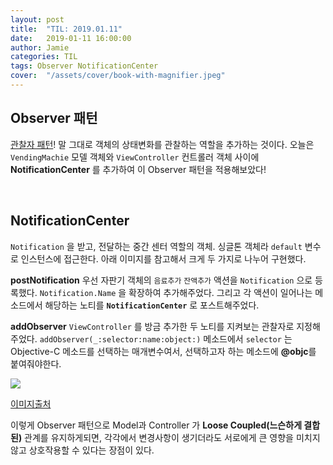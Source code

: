 ```yaml
---
layout: post
title:  "TIL: 2019.01.11"
date:   2019-01-11 16:00:00
author: Jamie
categories: TIL
tags: Observer NotificationCenter
cover:  "/assets/cover/book-with-magnifier.jpeg"
---
```


## Observer 패턴

[관찰자 패턴](https://en.wikipedia.org/wiki/Observer_pattern)! 말 그대로 객체의 상태변화를 관찰하는 역할을 추가하는 것이다. 오늘은 `VendingMachie` 모델 객체와 `ViewController` 컨트롤러 객체 사이에 **NotificationCenter** 를 추가하여 이 Observer 패턴을 적용해보았다!

<br>

## NotificationCenter

`Notification` 을 받고, 전달하는 중간 센터 역할의 객체. 싱글톤 객체라 `default` 변수로 인스턴스에 접근한다. 아래 이미지를 참고해서 크게 두 가지로 나누어 구현했다.

**postNotification** 우선 자판기 객체의 `음료추가` `잔액추가` 액션을 `Notification` 으로 등록했다. `Notification.Name` 을 확장하여 추가해주었다. 그리고 각 액션이 일어나는 메소드에서 해당하는 노티를 **`NotificationCenter`** 로 포스트해주었다.

**addObserver**  `ViewController` 를 방금 추가한 두 노티를 지켜보는 관찰자로 지정해주었다. `addObserver(_:selector:name:object:)` 메소드에서 `selector` 는 Objective-C 메소드를 선택하는 매개변수여서, 선택하고자 하는 메소드에 **@objc**를  붙여줘야한다.

<img src="https://popsmile.github.io/res/images/TIL/observer-pattern.png">

[이미지출처](https://codesquad.kr/)

이렇게 Observer 패턴으로 Model과 Controller 가 **Loose Coupled(느슨하게 결합된)** 관계를 유지하게되면, 각각에서 변경사항이 생기더라도 서로에게 큰 영향을 미치지않고 상호작용할 수 있다는 장점이 있다.